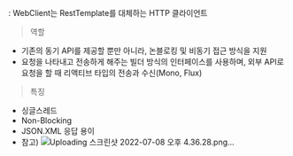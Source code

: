  : WebClient는 RestTemplate를 대체하는 HTTP 클라이언트
> 역할
- 기존의 동기 API를 제공할 뿐만 아니라, 논블로킹 및 비동기 접근 방식을 지원
- 요청을 나타내고 전송하게 해주는 빌더 방식의 인터페이스를 사용하며, 외부 API로 요청을 할 때 리액티브 타입의 전송과 수신(Mono, Flux)

> 특징
- 싱글스레드
- Non-Blocking
- JSON.XML 응답 용이
- 참고)
  ![Uploading 스크린샷 2022-07-08 오후 4.36.28.png…]()

